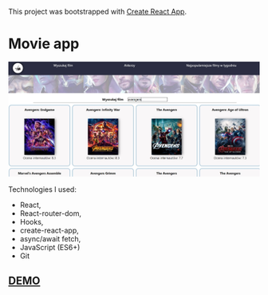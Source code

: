 This project was bootstrapped with [Create React App](https://github.com/facebook/create-react-app).
# Movie app

![movieapp](https://github.com/BartlomiejKar/movie-app/blob/master/src/imageReadme/movieapp.jpg)

Technologies I used:
* React,
* React-router-dom,
* Hooks,
* create-react-app,
* async/await fetch,
* JavaScript (ES6+)
* Git 


## [DEMO](https://bartlomiejkar.github.io/movie-app/)
